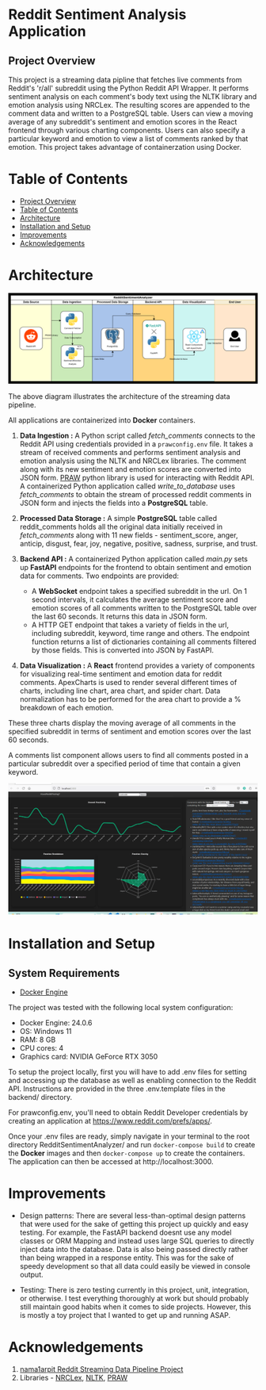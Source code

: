 # Reddit Sentiment Analysis Application
## Project Overview

This project is a streaming data pipline that fetches live comments from Reddit's 'r/all' subreddit using the Python Reddit API Wrapper. It performs sentiment analysis on each comment's body text using the NLTK library and emotion analysis using NRCLex. The resulting scores are appended to the comment data and written to a PostgreSQL table. Users can view a moving average of any subreddit's sentiment and emotion scores in the React frontend through various charting components. Users can also specify a particular keyword and emotion to view a list of comments ranked by that emotion. This project takes advantage of containerzation using Docker.

# Table of Contents
- [Project Overview](#project-overview)
- [Table of Contents](#table-of-contents)
- [Architecture](#architecture)
- [Installation and Setup](#installation-and-setup)
- [Improvements](#improvements)
- [Acknowledgements](#acknowledgements)

# Architecture

![reddit_sentiment_analysis_pipeline_architecture](https://github.com/jalvin99/RedditSentimentAnalyzer/blob/master/images/RedditSentimentAnalyzer_drawio.png?raw=true)

The above diagram illustrates the architecture of the streaming data pipeline. 

All applications are containerized into **Docker** containers.

1. **Data Ingestion :** A Python script called *fetch_comments* connects to the Reddit API using credentials provided in a `prawconfig.env` file. It takes a stream of received comments and performs sentiment analysis and emotion analysis using the NLTK and NRCLex libraries. The comment along with its new sentiment and emotion scores are converted into JSON form. [PRAW](https://praw.readthedocs.io/en/stable/) python library is used for interacting with Reddit API. A containerized Python application called *write_to_database* uses *fetch_comments* to obtain the stream of processed reddit comments in JSON form and injects the fields into a **PostgreSQL** table.

2. **Processed Data Storage :** A simple **PostgreSQL** table called reddit_comments holds all the original data initially received in *fetch_comments* along with 11 new fields - sentiment_score, anger, anticip, disgust, fear, joy, negative, positive, sadness, surprise, and trust.

3. **Backend API :** A containerized Python application called *main.py* sets up **FastAPI** endpoints for the frontend to obtain sentiment and emotion data for comments.
   Two endpoints are provided:
    - A **WebSocket** endpoint takes a specified subreddit in the url. On 1 second intervals, it calculates the average sentiment score and emotion scores of all comments written to the PostgreSQL table over the last 60 seconds. It returns this data in JSON form.
    - A HTTP GET endpoint that takes a variety of fields in the url, including subreddit, keyword, time range and others. The endpoint function returns a list of dictionaries containing all comments filtered by those fields. This is converted into JSON by FastAPI.

5. **Data Visualization :** A **React** frontend provides a variety of components for visualizing real-time sentiment and emotion data for reddit comments. ApexCharts is used to render several different times of charts, including line chart, area chart, and spider chart. Data normalization has to be performed for the area chart to provide a % breakdown of each emotion. 

These three charts display the moving average of all comments in the specified subreddit in terms of sentiment and emotion scores over the last 60 seconds.

A comments list component allows users to find all comments posted in a particular subreddit over a specified period of time that contain a given keyword.

![reddit_sentiment_analysis_demo](https://github.com/jalvin99/RedditSentimentAnalyzer/blob/master/images/appdemo.gif?raw=true)

# Installation and Setup
## System Requirements
- [Docker Engine](https://www.docker.com/)

The project was tested with the following local system configuration:
- Docker Engine: 24.0.6
- OS: Windows 11
- RAM: 8 GB
- CPU cores: 4
- Graphics card: NVIDIA GeForce RTX 3050

To setup the project locally, first you will have to add .env files for setting and accessing up the database as well as enabling connection to the Reddit API. Instructions are provided in the three .env.template files in the backend/ directory. 

For prawconfig.env, you'll need to obtain Reddit Developer credentials by creating an application at https://www.reddit.com/prefs/apps/.

Once your .env files are ready, simply navigate in your terminal to the root directory RedditSentimentAnalyzer/ and run `docker-compose build` to create the **Docker** images and then `docker-compose up` to create the containers. The application can then be accessed at http://localhost:3000.

# Improvements
- Design patterns: There are several less-than-optimal design patterns that were used for the sake of getting this project up quickly and easy testing. For example, the FastAPI backend doesnt use any model classes or ORM Mapping and instead uses large SQL queries to directly inject data into the database. Data is also being passed directly rather than being wrapped in a response entity. This was for the sake of speedy development so that all data could easily be viewed in console output.

- Testing: There is zero testing currently in this project, unit, integration, or otherwise. I test everything thoroughly at work but should probably still maintain good habits when it comes to side projects. However, this is mostly a toy project that I wanted to get up and running ASAP.

# Acknowledgements
1. [nama1arpit Reddit Streaming Data Pipeline Project](https://github.com/nama1arpit/reddit-streaming-pipeline)
2. Libraries - [NRCLex](https://pypi.org/project/NRCLex/), [NLTK](https://www.nltk.org/), [PRAW](https://praw.readthedocs.io/en/stable/)

